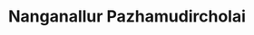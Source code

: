 ---
title: "Nanganallur Pazhamudircholai"
url: /chennai/nanganallur-pazhamudircholai/
shop: Gemüse & Obst
---